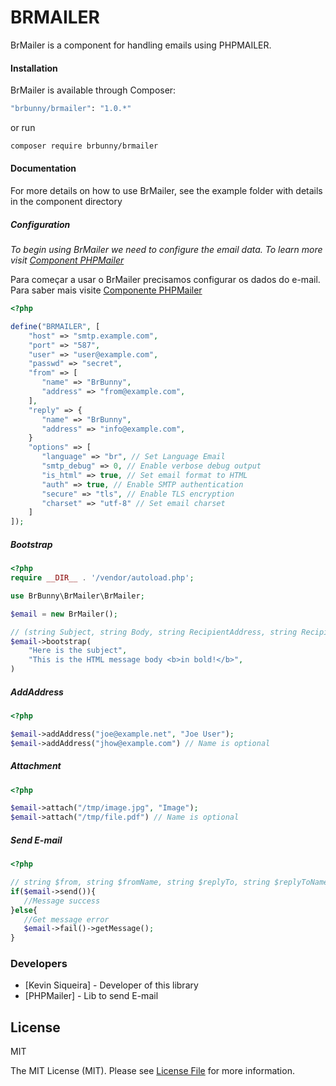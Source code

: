 # BRMAILER

BrMailer is a component for handling emails using PHPMAILER.

#### Installation

BrMailer is available through Composer:

```sh
"brbunny/brmailer": "1.0.*"
```

or run

```sh
composer require brbunny/brmailer
```

#### Documentation

For more details on how to use BrMailer, see the example folder with details in the component directory

##### Configuration

_To begin using BrMailer we need to configure the email data. To learn more visit [Component PHPMailer](https://packagist.org/packages/phpmailer/phpmailer)_

Para começar a usar o BrMailer precisamos configurar os dados do e-mail. Para saber mais visite [Componente PHPMailer](https://packagist.org/packages/phpmailer/phpmailer)

```php
<?php

define("BRMAILER", [
    "host" => "smtp.example.com",
    "port" => "587",
    "user" => "user@example.com",
    "passwd" => "secret",
    "from" => [
       "name" => "BrBunny",
       "address" => "from@example.com",
    ],
    "reply" => {
       "name" => "BrBunny",
       "address" => "info@example.com",
    }
    "options" => [
       "language" => "br", // Set Language Email
       "smtp_debug" => 0, // Enable verbose debug output
       "is_html" => true, // Set email format to HTML
       "auth" => true, // Enable SMTP authentication
       "secure" => "tls", // Enable TLS encryption
       "charset" => "utf-8" // Set email charset
    ]
]);
```

##### Bootstrap

```php
<?php
require __DIR__ . '/vendor/autoload.php';

use BrBunny\BrMailer\BrMailer;

$email = new BrMailer();

// (string Subject, string Body, string RecipientAddress, string RecipientName)
$email->bootstrap(
    "Here is the subject",
    "This is the HTML message body <b>in bold!</b>",
)
```

##### AddAddress

```php
<?php

$email->addAddress("joe@example.net", "Joe User");
$email->addAddress("jhow@example.com") // Name is optional
```

##### Attachment

```php
<?php

$email->attach("/tmp/image.jpg", "Image");
$email->attach("/tmp/file.pdf") // Name is optional
```

##### Send E-mail

```php
<?php

// string $from, string $fromName, string $replyTo, string $replyToName
if($email->send()){
   //Message success
}else{
   //Get message error
   $email->fail()->getMessage();
}
```

### Developers

- [Kevin Siqueira] - Developer of this library
- [PHPMailer] - Lib to send E-mail

## License

MIT

The MIT License (MIT). Please see [License File]() for more information.
